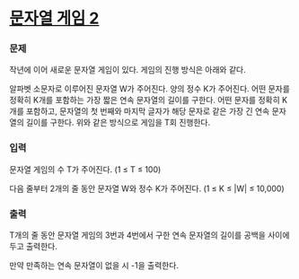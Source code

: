 # [문자열 게임 2](https://www.acmicpc.net/problem/20437)

### 문제
작년에 이어 새로운 문자열 게임이 있다. 게임의 진행 방식은 아래와 같다.

알파벳 소문자로 이루어진 문자열 W가 주어진다.
양의 정수 K가 주어진다.
어떤 문자를 정확히 K개를 포함하는 가장 짧은 연속 문자열의 길이를 구한다.
어떤 문자를 정확히 K개를 포함하고, 문자열의 첫 번째와 마지막 글자가 해당 문자로 같은 가장 긴 연속 문자열의 길이를 구한다.
위와 같은 방식으로 게임을 T회 진행한다.

### 입력
문자열 게임의 수 T가 주어진다. (1 ≤ T ≤ 100)

다음 줄부터 2개의 줄 동안 문자열 W와 정수 K가 주어진다. (1 ≤ K ≤ |W| ≤ 10,000) 

### 출력
T개의 줄 동안 문자열 게임의 3번과 4번에서 구한 연속 문자열의 길이를 공백을 사이에 두고 출력한다.

만약 만족하는 연속 문자열이 없을 시 -1을 출력한다.